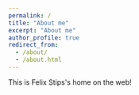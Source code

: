 ```yaml
---
permalink: /
title: "About me"
excerpt: "About me"
author_profile: true
redirect_from: 
  - /about/
  - /about.html
---
```


This is Felix Stips's home on the web!
